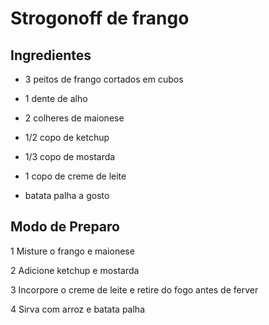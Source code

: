 # Strogonoff de frango

## Ingredientes

- 3 peitos de frango cortados em cubos

- 1 dente de alho 

- 2 colheres de maionese 

- 1/2 copo de ketchup 

- 1/3 copo de mostarda

- 1 copo de creme de leite 

- batata palha a gosto 

## Modo de Preparo 

1 Misture o frango e maionese 

2 Adicione ketchup e mostarda 

3 Incorpore o creme de leite e retire do fogo antes de ferver 

4 Sirva com arroz e batata palha 